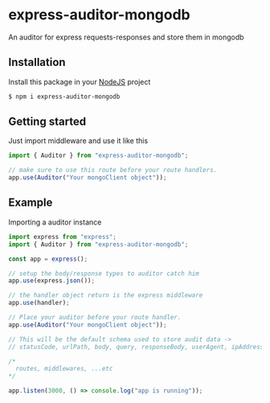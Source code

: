 # express-auditor-mongodb

An auditor for express requests-responses and store them in mongodb

## Installation

Install this package in your [NodeJS](https://nodejs.org/) project

```bash
$ npm i express-auditor-mongodb
```

## Getting started

Just import middleware and use it like this

```js
import { Auditor } from "express-auditor-mongodb";

// make sure to use this route before your route handlers.
app.use(Auditor("Your mongoClient object"));
```

## Example

Importing a auditor instance

```js
import express from "express";
import { Auditor } from "express-auditor-mongodb";

const app = express();

// setup the body/response types to auditor catch him
app.use(express.json());

// the handler object return is the express middleware
app.use(handler);

// Place your auditor before your route handler.
app.use(Auditor("Your mongoClient object"));

// This will be the default schema used to store audit data ->
// statusCode, urlPath, body, query, responseBody, userAgent, ipAddress, createdAt

/*
  routes, middlewares, ...etc
*/

app.listen(3000, () => console.log("app is running"));
```

